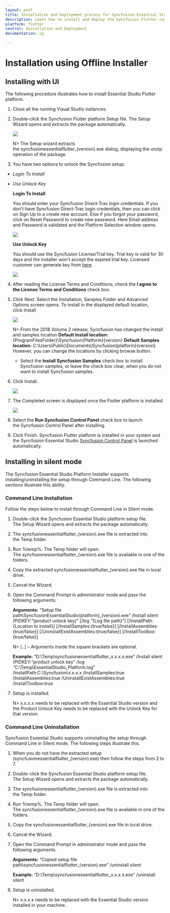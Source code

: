 ```yaml
---
layout: post
title: Installation and Deployment process for Syncfusion Essential Studio Flutter products
description: Learn how to install and deploy the Syncfusion Flutter component
platform: flutter
control: Installation and Deployment
documentation: ug

---
```


# Installation using Offline Installer

## Installing with UI   

The following procedure illustrates how to install Essential Studio Flutter platform.

1. Close all the running Visual Studio instances.

2. Double-click the Syncfusion Flutter platform Setup file. The Setup Wizard opens and extracts the package automatically.

   ![](Platform_images/Step-by-Step-Installation_img1.png)

   N> The Setup wizard extracts the syncfusionessentialflutter_(version).exe dialog, displaying the unzip operation of the package.

3. You have two options to unlock the Syncfusion setup:

   
* *Login To Install*
   
* *Use Unlock Key*
   
   
   
   **Login To Install**
   
   You should enter your Syncfusion Direct-Trac login credentials. If you don't have Syncfusion Direct-Trac login credentials, then you can click on Sign Up to a create new account. Else if you forgot your password, click on Reset Password to create new password. Here Email address and Password is validated and the Platform Selection window opens.

   ![](Platform_images/Step-by-Step-Installation_img2.png)   


   **Use Unlock Key**
   
   You should use the Syncfusion License/Trial key. Trial key is valid for 30 days and the installer won't accept the expired trial key. Licensed customer can generate key from [here](https://www.syncfusion.com/kb/2326).

   ![](Platform_images/Step-by-Step-Installation_img3.png)   


4. After reading the License Terms and Conditions, check the **I agree to the License Terms and Conditions** check box.


5. Click Next. Select the Installation, Samples Folder and Advanced Options screen opens. To install in the displayed default location, click Install


    ![](Platform_images/Step-by-Step-Installation_img4.png)


    N> From the 2018 Volume 2 release, Syncfusion has changed the install and samples location 
	   **Default Install location:** {ProgramFilesFolder}\Syncfusion\{Platform}\{version}
	   **Default Samples location:** C:\Users\Public\Documents\Syncfusion\{platform}\{version}
	   However, you can change the locations by clicking browse button.

   * Select the **Install Syncfusion Samples** check box to install Syncfusion samples, or leave the check box clear, when you do not want to install Syncfusion samples.
   


6.  Click Install.


    ![](Platform_images/Step-by-Step-Installation_img5.png)

7. The Completed screen is displayed once the Flutter platform is installed.

    ![](Platform_images/Step-by-Step-Installation_img6.png)


8. Select the **Run Syncfusion Control Panel** check box to launch the Syncfusion Control Panel after installing.


9. Click Finish. Syncfusion Flutter platform is installed in your system and the Syncfusion Essential Studio [Syncfusion Control Panel](http://help.syncfusion.com/common/essential-studio/utilities#dashboard ) is launched automatically.

## Installing in silent mode

The Syncfusion Essential Studio Platform Installer supports installing/uninstalling the setup through Command Line. The following sections illustrate this ability. 

### Command Line Installation

Follow the steps below to install through Command Line in Silent mode.

1. Double-click the Syncfusion Essential Studio platform setup file. The Setup Wizard opens and extracts the package automatically. 
2. The syncfusionessentialflutter_(version).exe file is extracted into the Temp folder.
3. Run %temp%. The Temp folder will open. The syncfusionessentialflutter_(version).exe file is available in one of the folders.
4. Copy the extracted syncfusionessentialflutter_(version).exe file in local drive.
5. Cancel the Wizard.
6. Open the Command Prompt in administrator mode and pass the following arguments.

   
   **Arguments:** “Setup file path\SyncfusionEssentialStudio(platform)_(version).exe” /Install silent /PIDKEY:“(product unlock key)” [/log “{Log file path}”] [/InstallPath:{Location to install}] [/InstallSamples:{true/false}] [/InstallAssemblies:{true/false}] [/UninstallExistAssemblies:{true/false}] [/InstallToolbox:{true/false}]


   N> [..] – Arguments inside the square brackets are optional.

   **Example:** “D:\Temp\syncfusionessentialflutter_x.x.x.x.exe” /Install silent /PIDKEY:“product unlock key” /log “C:\Temp\EssentialStudio_Platform.log” /InstallPath:C:\Syncfusion\x.x.x.x /InstallSamples:true /InstallAssemblies:true /UninstallExistAssemblies:true /InstallToolbox:true

	
7. Setup is installed.

   N> x.x.x.x needs to be replaced with the Essential Studio version and the Product Unlock Key needs to be replaced with the Unlock Key for that version.
   

### Command Line Uninstallation

Syncfusion Essential Studio supports uninstalling the setup through Command Line in Silent mode. The following steps illustrate this. 

1. When you do not have the extracted setup (syncfusionessentialflutter_(version).exe) then follow the steps from 2 to 7.
2. Double-click the Syncfusion Essential Studio platform setup file. The Setup Wizard opens and extracts the package automatically.
3. The syncfusionessentialflutter_(version).exe file is extracted into the Temp folder.
4. Run %temp%. The Temp folder will open. The syncfusionessentialflutter_(version).exe file is available in one of the folders.
5. Copy the syncfusionessentialflutter_(version).exe file in local drive. 
6. Cancel the Wizard.
7. Open the Command Prompt in administrator mode and pass the following arguments.
   
   **Arguments:** “Copied setup file path\syncfusionessentialflutter_(version).exe” /uninstall silent 

   **Example:** “D:\Temp\syncfusionessentialflutter_x.x.x.x.exe" /uninstall silent


8. Setup is uninstalled.

   N> x.x.x.x needs to be replaced with the Essential Studio version installed in your machine.
   
   
